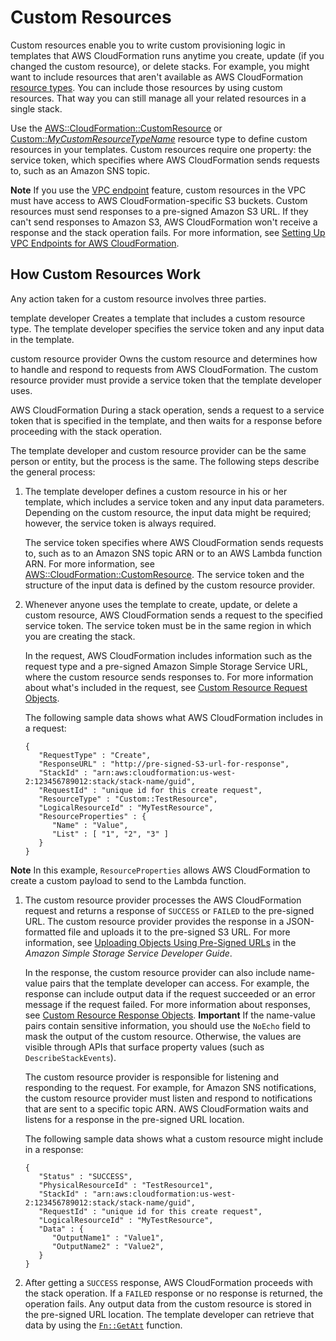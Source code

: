 # Custom Resources<a name="template-custom-resources"></a>

Custom resources enable you to write custom provisioning logic in templates that AWS CloudFormation runs anytime you create, update \(if you changed the custom resource\), or delete stacks\. For example, you might want to include resources that aren't available as AWS CloudFormation [resource types](aws-template-resource-type-ref.md)\. You can include those resources by using custom resources\. That way you can still manage all your related resources in a single stack\.

Use the [AWS::CloudFormation::CustomResource](https://docs.aws.amazon.com/AWSCloudFormation/latest/UserGuide/aws-resource-cfn-customresource.html) or [Custom::*MyCustomResourceTypeName*](https://docs.aws.amazon.com/AWSCloudFormation/latest/UserGuide/aws-resource-cfn-customresource.html#aws-resource-cfn-customresource--remarks) resource type to define custom resources in your templates\. Custom resources require one property: the service token, which specifies where AWS CloudFormation sends requests to, such as an Amazon SNS topic\.

**Note**
If you use the [VPC endpoint](https://docs.aws.amazon.com/vpc/latest/userguide/vpc-endpoints.html) feature, custom resources in the VPC must have access to AWS CloudFormation\-specific S3 buckets\. Custom resources must send responses to a pre\-signed Amazon S3 URL\. If they can't send responses to Amazon S3, AWS CloudFormation won't receive a response and the stack operation fails\. For more information, see [Setting Up VPC Endpoints for AWS CloudFormation](cfn-vpce-bucketnames.md)\.

## How Custom Resources Work<a name="how-custom-resources-work"></a>

Any action taken for a custom resource involves three parties\.

template developer
Creates a template that includes a custom resource type\. The template developer specifies the service token and any input data in the template\.

custom resource provider
Owns the custom resource and determines how to handle and respond to requests from AWS CloudFormation\. The custom resource provider must provide a service token that the template developer uses\.

AWS CloudFormation
During a stack operation, sends a request to a service token that is specified in the template, and then waits for a response before proceeding with the stack operation\.

 The template developer and custom resource provider can be the same person or entity, but the process is the same\. The following steps describe the general process:

1. The template developer defines a custom resource in his or her template, which includes a service token and any input data parameters\. Depending on the custom resource, the input data might be required; however, the service token is always required\.

   The service token specifies where AWS CloudFormation sends requests to, such as to an Amazon SNS topic ARN or to an AWS Lambda function ARN\. For more information, see [AWS::CloudFormation::CustomResource](https://docs.aws.amazon.com/AWSCloudFormation/latest/UserGuide/aws-resource-cfn-customresource.html)\. The service token and the structure of the input data is defined by the custom resource provider\.

1. Whenever anyone uses the template to create, update, or delete a custom resource, AWS CloudFormation sends a request to the specified service token\. The service token must be in the same region in which you are creating the stack\.

   In the request, AWS CloudFormation includes information such as the request type and a pre\-signed Amazon Simple Storage Service URL, where the custom resource sends responses to\. For more information about what's included in the request, see [Custom Resource Request Objects](crpg-ref-requests.md)\.

   The following sample data shows what AWS CloudFormation includes in a request:

   ```
   {
      "RequestType" : "Create",
      "ResponseURL" : "http://pre-signed-S3-url-for-response",
      "StackId" : "arn:aws:cloudformation:us-west-2:123456789012:stack/stack-name/guid",
      "RequestId" : "unique id for this create request",
      "ResourceType" : "Custom::TestResource",
      "LogicalResourceId" : "MyTestResource",
      "ResourceProperties" : {
         "Name" : "Value",
         "List" : [ "1", "2", "3" ]
      }
   }
   ```
**Note**
In this example, `ResourceProperties` allows AWS CloudFormation to create a custom payload to send to the Lambda function\.

1. The custom resource provider processes the AWS CloudFormation request and returns a response of `SUCCESS` or `FAILED` to the pre\-signed URL\. The custom resource provider provides the response in a JSON\-formatted file and uploads it to the pre\-signed S3 URL\. For more information, see [Uploading Objects Using Pre\-Signed URLs](https://docs.aws.amazon.com/AmazonS3/latest/dev/PresignedUrlUploadObject.html) in the *Amazon Simple Storage Service Developer Guide*\.

   In the response, the custom resource provider can also include name\-value pairs that the template developer can access\. For example, the response can include output data if the request succeeded or an error message if the request failed\. For more information about responses, see [Custom Resource Response Objects](crpg-ref-responses.md)\.
**Important**
If the name\-value pairs contain sensitive information, you should use the `NoEcho` field to mask the output of the custom resource\. Otherwise, the values are visible through APIs that surface property values \(such as `DescribeStackEvents`\)\.

   The custom resource provider is responsible for listening and responding to the request\. For example, for Amazon SNS notifications, the custom resource provider must listen and respond to notifications that are sent to a specific topic ARN\. AWS CloudFormation waits and listens for a response in the pre\-signed URL location\.

   The following sample data shows what a custom resource might include in a response:

   ```
   {
      "Status" : "SUCCESS",
      "PhysicalResourceId" : "TestResource1",
      "StackId" : "arn:aws:cloudformation:us-west-2:123456789012:stack/stack-name/guid",
      "RequestId" : "unique id for this create request",
      "LogicalResourceId" : "MyTestResource",
      "Data" : {
         "OutputName1" : "Value1",
         "OutputName2" : "Value2",
      }
   }
   ```

1. After getting a `SUCCESS` response, AWS CloudFormation proceeds with the stack operation\. If a `FAILED` response or no response is returned, the operation fails\. Any output data from the custom resource is stored in the pre\-signed URL location\. The template developer can retrieve that data by using the [`Fn::GetAtt`](intrinsic-function-reference-getatt.md) function\.
